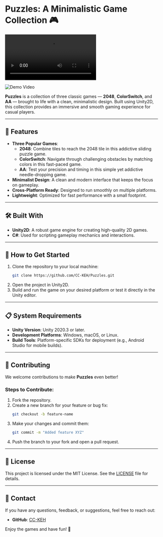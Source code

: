 # Puzzles: A Minimalistic Game Collection 🎮

<video src="https://youtube.com/shorts/oPxjWnPXs1Q?si=vPMOOwRVixMdMfkb" controls="controls" style="max-width: 100%;">
</video>

![Demo Video](https://youtube.com/shorts/oPxjWnPXs1Q?si=vPMOOwRVixMdMfkb.gif)


**Puzzles** is a collection of three classic games — **2048**, **ColorSwitch**, and **AA** — brought to life with a clean, minimalistic design. Built using Unity2D, this collection provides an immersive and smooth gaming experience for casual players.

---

## 🌟 Features

- **Three Popular Games**:
  - **2048**: Combine tiles to reach the 2048 tile in this addictive sliding puzzle game.
  - **ColorSwitch**: Navigate through challenging obstacles by matching colors in this fast-paced game.
  - **AA**: Test your precision and timing in this simple yet addictive needle-dropping game.
- **Minimalist Design**: A clean and modern interface that keeps the focus on gameplay.
- **Cross-Platform Ready**: Designed to run smoothly on multiple platforms.
- **Lightweight**: Optimized for fast performance with a small footprint.

---

## 🛠️ Built With

- **Unity2D**: A robust game engine for creating high-quality 2D games.
- **C#**: Used for scripting gameplay mechanics and interactions.

---

## 🚀 How to Get Started

1. Clone the repository to your local machine:  
   ```bash
   git clone https://github.com/CC-KEH/Puzzles.git
   ```
2. Open the project in Unity2D.  
3. Build and run the game on your desired platform or test it directly in the Unity editor.

---

## 📋 System Requirements

- **Unity Version**: Unity 2020.3 or later.  
- **Development Platforms**: Windows, macOS, or Linux.  
- **Build Tools**: Platform-specific SDKs for deployment (e.g., Android Studio for mobile builds).

---

## 🤝 Contributing

We welcome contributions to make **Puzzles** even better!  

### Steps to Contribute:
1. Fork the repository.  
2. Create a new branch for your feature or bug fix:  
   ```bash
   git checkout -b feature-name
   ```
3. Make your changes and commit them:  
   ```bash
   git commit -m "Added feature XYZ"
   ```
4. Push the branch to your fork and open a pull request.

---

## 📜 License

This project is licensed under the MIT License. See the [LICENSE](LICENSE) file for details.

---

## 📧 Contact

If you have any questions, feedback, or suggestions, feel free to reach out:

- **GitHub**: [CC-KEH](https://github.com/CC-KEH)

Enjoy the games and have fun! 🎉